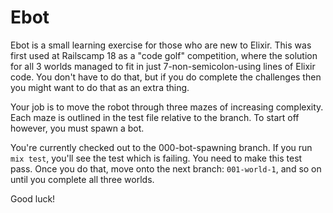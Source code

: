 # Ebot

Ebot is a small learning exercise for those who are new to Elixir. This was first used at Railscamp 18 as a "code golf" competition, where the solution for all 3 worlds managed to fit in just 7-non-semicolon-using lines of Elixir code. You don't have to do that, but if you do complete the challenges then you might want to do that as an extra thing.

Your job is to move the robot through three mazes of increasing complexity. Each maze is outlined in the test file relative to the branch. To start off however, you must spawn a bot. 

You're currently checked out to the 000-bot-spawning branch. If you run `mix test`, you'll see the test which is failing. You need to make this test pass. Once you do that, move onto the next branch: `001-world-1`, and so on until you complete all three worlds.

Good luck!
